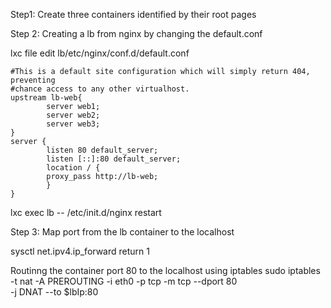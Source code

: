 Step1: Create three containers identified by their root pages

Step 2: Creating a lb from nginx by changing the default.conf

lxc file edit lb/etc/nginx/conf.d/default.conf
```
#This is a default site configuration which will simply return 404, preventing
#chance access to any other virtualhost.
upstream lb-web{
        server web1;
        server web2;
        server web3;
}
server {
        listen 80 default_server;
        listen [::]:80 default_server;
        location / {
        proxy_pass http://lb-web;
        }
}
```

lxc exec lb -- /etc/init.d/nginx restart


Step 3: Map port from the lb container to the localhost

sysctl net.ipv4.ip_forward
return 1

Routinng the container port 80 to the localhost using iptables
sudo iptables -t nat -A PREROUTING -i eth0 -p tcp -m tcp --dport 80\
-j DNAT --to $lbIp:80


